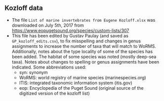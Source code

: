## Kozloff data

* The file `List of marine invertebrates from Eugene Kozloff.xlsx` was
  downloaded on July 5th, 2017 from
  https://www.eopugetsound.org/species/custom-lists/307
* This file has been edited by Gustav Paulay (and saved as
  `GP_kozloff_edits.csv`), to fix misspelling and changes in genus assignments
  to increase the number of taxa that will match to WoRMS. Additionally, notes
  about the type locality of some of the species has been added. The habitat of
  some species was noted (mostly deep-sea taxa). Notes about changes to spelling
  or genus assignments have been indicated. Some abbreviations used:
  - syn: synonym
  - WoRMS: world registry of marine species (marinespecies.org)
  - ITIS: integrated taxonomic information system (itis.gov)
  - eop: Encyclopedia of the Puget Sound (original source of the digitized
    version of the kozloff list)
